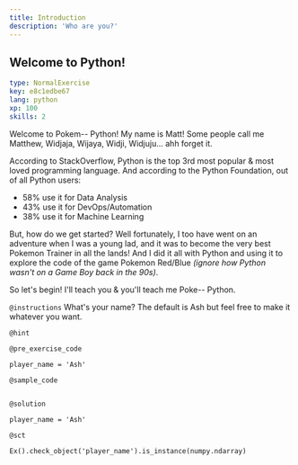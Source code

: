 ```yaml
---
title: Introduction
description: 'Who are you?'
---
```


## Welcome to Python!

```yaml
type: NormalExercise
key: e8c1edbe67
lang: python
xp: 100
skills: 2
```

Welcome to Pokem-- Python! My name is Matt! Some people call me Matthew, Widjaja, Wijaya, Widji, Widjuju... ahh forget it.

According to StackOverflow, Python is the top 3rd most popular & most loved programming language. And according to the Python Foundation, out of all Python users:
- 58% use it for Data Analysis
- 43% use it for DevOps/Automation
- 38% use it for Machine Learning

But, how do we get started? Well fortunately, I too have went on an adventure when I was a young lad, and it was to become the very best Pokemon Trainer in all the lands! And I did it all with Python and using it to explore the code of the game Pokemon Red/Blue _(ignore how Python wasn't on a Game Boy back in the 90s)_. 

So let's begin! I'll teach you & you'll teach me Poke-- Python.

`@instructions`
What's your name? The default is Ash but feel free to make it whatever you want.

`@hint`


`@pre_exercise_code`
```{python}
player_name = 'Ash'
```

`@sample_code`
```{python}

```

`@solution`
```{python}
player_name = 'Ash'
```

`@sct`
```{python}
Ex().check_object('player_name').is_instance(numpy.ndarray)
```
